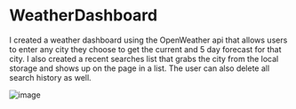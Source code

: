 # WeatherDashboard

I created a weather dashboard using the OpenWeather api that allows users to enter any city they choose to get the current and 5 day forecast for that city.
I also created a recent searches list that grabs the city from the local storage and shows up on the page in a list. The user can also delete all search history as well.

![image](https://user-images.githubusercontent.com/98129363/168009334-808feac9-7450-40c3-9d63-feb8ebf1f1d4.png)


